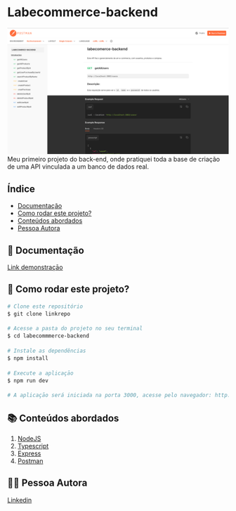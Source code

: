 # Labecommerce-backend

![Documentação](./src/assets/API.png)
Meu primeiro projeto do back-end, onde pratiquei toda a base de criação de uma API vinculada a um banco de dados real.

## Índice

- [Documentação](https://github.com/LATerada/labecommerce-backend/blob/main/README.md#-documenta%C3%A7%C3%A3o)
- [Como rodar este projeto?](https://github.com/LATerada/labecommerce-backend/blob/main/README.md#-como-rodar-este-projeto)
- [Conteúdos abordados](https://github.com/LATerada/labecommerce-backend/blob/main/README.md#-conte%C3%BAdos-abordados)
- [Pessoa Autora](https://github.com/LATerada/labecommerce-backend/blob/main/README.md#%EF%B8%8F-pessoa-autora)


## 📄 Documentação

[Link demonstraçāo](https://documenter.getpostman.com/view/25826593/2s93RTPrtq)


## 📝 Como rodar este projeto?

```bash
# Clone este repositório
$ git clone linkrepo

# Acesse a pasta do projeto no seu terminal
$ cd labecommmerce-backend

# Instale as dependências
$ npm install

# Execute a aplicaçāo
$ npm run dev

# A aplicaçāo será iniciada na porta 3000, acesse pelo navegador: http://localhost:3000
```


## 📚 Conteúdos abordados

1. [NodeJS](https://nodejs.org/en)
2. [Typescript](https://www.typescriptlang.org/)
3. [Express](https://expressjs.com/pt-br/)
4. [Postman](https://www.postman.com/)


## 🙋‍♀️ Pessoa Autora

[Linkedin](https://www.linkedin.com/in/larissa-terada/)
